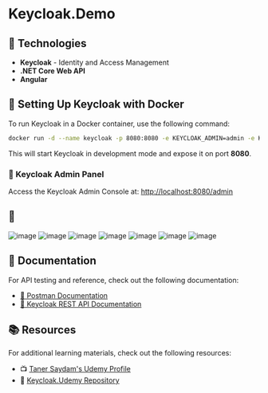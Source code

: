 # Keycloak.Demo

## 🚀 Technologies

- **Keycloak** - Identity and Access Management
- **.NET Core Web API**
- **Angular**

## 🐳 Setting Up Keycloak with Docker

To run Keycloak in a Docker container, use the following command:

```sh
docker run -d --name keycloak -p 8080:8080 -e KEYCLOAK_ADMIN=admin -e KEYCLOAK_ADMIN_PASSWORD=admin quay.io/keycloak/keycloak:25.0.2 start-dev
```

This will start Keycloak in development mode and expose it on port **8080**.

### 🔑 Keycloak Admin Panel

Access the Keycloak Admin Console at: [http://localhost:8080/admin](http://localhost:8080/admin)

## 📸

![image](https://github.com/user-attachments/assets/ef65a792-1a85-4598-b1fc-e146bf4d989f)
![image](https://github.com/user-attachments/assets/06aaf451-008b-4b8e-8929-e8c326bc14ca)
![image](https://github.com/user-attachments/assets/1520fb12-2d2a-4041-8af1-8a8e89d14af6)
![image](https://github.com/user-attachments/assets/e0962224-73ac-4bfa-81f4-019e9d943369)
![image](https://github.com/user-attachments/assets/148d0bcd-5a54-4de3-95d4-f891452a7239)
![image](https://github.com/user-attachments/assets/f5ae4884-6410-4e5f-91e3-0f37b43e1e4f)
![image](https://github.com/user-attachments/assets/5037299e-aec0-49e6-b884-0f635efc3560)

## 📑 Documentation

For API testing and reference, check out the following documentation:

- [📄 Postman Documentation](https://documenter.getpostman.com/view/42215598/2sAYkBs1jY#637289c4-8776-470d-8be9-38421e9556c4)
- [📘 Keycloak REST API Documentation](https://www.keycloak.org/docs-api/latest/rest-api/index.html)

## 📚 Resources

For additional learning materials, check out the following resources:

- 📺 [Taner Saydam's Udemy Profile](https://www.udemy.com/user/taner-saydam/?kw=taner+saydam&src=sac)
- 🐙 [Keycloak.Udemy Repository](https://github.com/TanerSaydam/Keycloak.Udemy)
